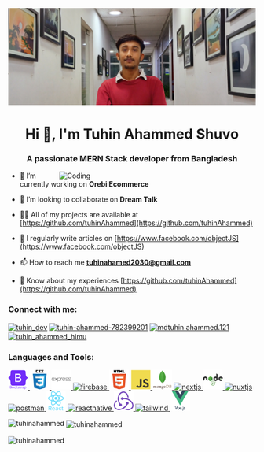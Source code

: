 <img src="https://raw.githubusercontent.com/tuhinAhammed/tuhin9/main/IMG_20240308_133752.jpg" alt="">
    <h1 align="center">Hi 👋, I'm Tuhin Ahammed Shuvo</h1>
    <h3 align="center">A passionate MERN Stack developer from Bangladesh</h3>
<img align="right" alt="Coding" width="400" padding-bottom="15px" src="https://i.ibb.co/wC2djfp/Black-and-White-Simple-Minimalist-Business-CV-Resume.png">

- 🔭 I’m currently working on **Orebi Ecommerce**

- 👯 I’m looking to collaborate on **Dream Talk**

- 👨‍💻 All of my projects are available at [https://github.com/tuhinAhammed](https://github.com/tuhinAhammed)

- 📝 I regularly write articles on [https://www.facebook.com/objectJS](https://www.facebook.com/objectJS)

- 📫 How to reach me **tuhinahamed2030@gmail.com**

- 📄 Know about my experiences [https://github.com/tuhinAhammed](https://github.com/tuhinAhammed)

<h3 align="left">Connect with me:</h3>
<p align="left">
<a href="https://codepen.io/tuhin_dev" target="blank"><img align="center" src="https://raw.githubusercontent.com/rahuldkjain/github-profile-readme-generator/master/src/images/icons/Social/codepen.svg" alt="tuhin_dev" height="30" width="40" /></a>
<a href="https://linkedin.com/in/tuhin-ahammed-782399201" target="blank"><img align="center" src="https://raw.githubusercontent.com/rahuldkjain/github-profile-readme-generator/master/src/images/icons/Social/linked-in-alt.svg" alt="tuhin-ahammed-782399201" height="30" width="40" /></a>
<a href="https://fb.com/mdtuhin.ahammed.121" target="blank"><img align="center" src="https://raw.githubusercontent.com/rahuldkjain/github-profile-readme-generator/master/src/images/icons/Social/facebook.svg" alt="mdtuhin.ahammed.121" height="30" width="40" /></a>
<a href="https://instagram.com/tuhin_ahammed_himu" target="blank"><img align="center" src="https://raw.githubusercontent.com/rahuldkjain/github-profile-readme-generator/master/src/images/icons/Social/instagram.svg" alt="tuhin_ahammed_himu" height="30" width="40" /></a>
</p>

<h3 align="left">Languages and Tools:</h3>
<p align="left"> <a href="https://getbootstrap.com" target="_blank" rel="noreferrer"> <img src="https://raw.githubusercontent.com/devicons/devicon/master/icons/bootstrap/bootstrap-plain-wordmark.svg" alt="bootstrap" width="40" height="40"/> </a> <a href="https://www.w3schools.com/css/" target="_blank" rel="noreferrer"> <img src="https://raw.githubusercontent.com/devicons/devicon/master/icons/css3/css3-original-wordmark.svg" alt="css3" width="40" height="40"/> </a> <a href="https://expressjs.com" target="_blank" rel="noreferrer"> <img src="https://raw.githubusercontent.com/devicons/devicon/master/icons/express/express-original-wordmark.svg" alt="express" width="40" height="40"/> </a> <a href="https://firebase.google.com/" target="_blank" rel="noreferrer"> <img src="https://www.vectorlogo.zone/logos/firebase/firebase-icon.svg" alt="firebase" width="40" height="40"/> </a> <a href="https://www.w3.org/html/" target="_blank" rel="noreferrer"> <img src="https://raw.githubusercontent.com/devicons/devicon/master/icons/html5/html5-original-wordmark.svg" alt="html5" width="40" height="40"/> </a> <a href="https://developer.mozilla.org/en-US/docs/Web/JavaScript" target="_blank" rel="noreferrer"> <img src="https://raw.githubusercontent.com/devicons/devicon/master/icons/javascript/javascript-original.svg" alt="javascript" width="40" height="40"/> </a> <a href="https://www.mongodb.com/" target="_blank" rel="noreferrer"> <img src="https://raw.githubusercontent.com/devicons/devicon/master/icons/mongodb/mongodb-original-wordmark.svg" alt="mongodb" width="40" height="40"/> </a> <a href="https://nextjs.org/" target="_blank" rel="noreferrer"> <img src="https://cdn.worldvectorlogo.com/logos/nextjs-2.svg" alt="nextjs" width="40" height="40"/> </a> <a href="https://nodejs.org" target="_blank" rel="noreferrer"> <img src="https://raw.githubusercontent.com/devicons/devicon/master/icons/nodejs/nodejs-original-wordmark.svg" alt="nodejs" width="40" height="40"/> </a> <a href="https://nuxtjs.org/" target="_blank" rel="noreferrer"> <img src="https://www.vectorlogo.zone/logos/nuxtjs/nuxtjs-icon.svg" alt="nuxtjs" width="40" height="40"/> </a> <a href="https://postman.com" target="_blank" rel="noreferrer"> <img src="https://www.vectorlogo.zone/logos/getpostman/getpostman-icon.svg" alt="postman" width="40" height="40"/> </a> <a href="https://reactjs.org/" target="_blank" rel="noreferrer"> <img src="https://raw.githubusercontent.com/devicons/devicon/master/icons/react/react-original-wordmark.svg" alt="react" width="40" height="40"/> </a> <a href="https://reactnative.dev/" target="_blank" rel="noreferrer"> <img src="https://reactnative.dev/img/header_logo.svg" alt="reactnative" width="40" height="40"/> </a> <a href="https://redux.js.org" target="_blank" rel="noreferrer"> <img src="https://raw.githubusercontent.com/devicons/devicon/master/icons/redux/redux-original.svg" alt="redux" width="40" height="40"/> </a> <a href="https://tailwindcss.com/" target="_blank" rel="noreferrer"> <img src="https://www.vectorlogo.zone/logos/tailwindcss/tailwindcss-icon.svg" alt="tailwind" width="40" height="40"/> </a> <a href="https://vuejs.org/" target="_blank" rel="noreferrer"> <img src="https://raw.githubusercontent.com/devicons/devicon/master/icons/vuejs/vuejs-original-wordmark.svg" alt="vuejs" width="40" height="40"/> </a> </p>

<p><img align="left" src="https://github-readme-stats.vercel.app/api/top-langs?username=tuhinahammed&show_icons=true&locale=en&layout=compact" alt="tuhinahammed" /></p>

<p>&nbsp;<img align="center" src="https://github-readme-stats.vercel.app/api?username=tuhinahammed&show_icons=true&locale=en" alt="tuhinahammed" /></p>

<p><img align="center" src="https://github-readme-streak-stats.herokuapp.com/?user=tuhinahammed&" alt="tuhinahammed" /></p>

